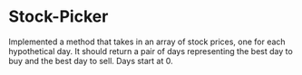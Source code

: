 # Stock-Picker
Implemented a method that takes in an array of stock prices, one for each hypothetical day. It should return a pair of days representing the best day to buy and the best day to sell. Days start at 0.
